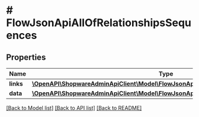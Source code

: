# # FlowJsonApiAllOfRelationshipsSequences

## Properties

Name | Type | Description | Notes
------------ | ------------- | ------------- | -------------
**links** | [**\OpenAPI\ShopwareAdminApiClient\Model\FlowJsonApiAllOfRelationshipsSequencesLinks**](FlowJsonApiAllOfRelationshipsSequencesLinks.md) |  | [optional]
**data** | [**\OpenAPI\ShopwareAdminApiClient\Model\FlowJsonApiAllOfRelationshipsSequencesData[]**](FlowJsonApiAllOfRelationshipsSequencesData.md) |  | [optional]

[[Back to Model list]](../../README.md#models) [[Back to API list]](../../README.md#endpoints) [[Back to README]](../../README.md)
